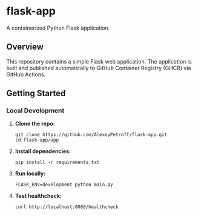 # flask-app

A containerized Python Flask application.

## Overview

This repository contains a simple Flask web application. The application is built and published automatically to GitHub Container Registry (GHCR) via GitHub Actions.

## Getting Started

### Local Development

1. **Clone the repo:**
    ```
    git clone https://github.com/AlexeyPetroff/flask-app.git
    cd flask-app/app
    ```

2. **Install dependencies:**
    ```
    pip install -r requirements.txt
    ```

3. **Run locally:**
    ```
    FLASK_ENV=development python main.py
    ```

4. **Test healthcheck:**
    ```
    curl http://localhost:8080/healthcheck
    ```

